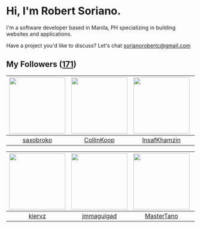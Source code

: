 # Hi, I'm Robert Soriano.
I'm a software developer based in Manila, PH specializing in building websites and applications.

Have a project you'd like to discuss?
Let's chat <a href="mailto:=sorianorobertc@gmail.com?Subject=Hello" target="_top">sorianorobertc@gmail.com</a>

## My Followers ([171](https://github.com/sorxrob?tab=followers))

| <img src="https://avatars0.githubusercontent.com/u/18757374?v=4" width="150" height="150" /> | <img src="https://avatars0.githubusercontent.com/u/62397313?v=4" width="150" height="150" /> | <img src="https://avatars3.githubusercontent.com/u/27154217?v=4" width="150" height="150" /> | <img src="https://avatars2.githubusercontent.com/u/20834464?v=4" width="150" height="150" /> |
| :------------------------------------------------------------------------------------------: | :------------------------------------------------------------------------------------------: | :------------------------------------------------------------------------------------------: | :------------------------------------------------------------------------------------------: |
|                           [saxobroko](https://github.com/saxobroko)                          |                          [CollinKoop](https://github.com/CollinKoop)                         |                        [InsafKhamzin](https://github.com/InsafKhamzin)                       |                          [rsalunga29](https://github.com/rsalunga29)                         |

| <img src="https://avatars2.githubusercontent.com/u/39162696?v=4" width="150" height="150" /> | <img src="https://avatars3.githubusercontent.com/u/6175190?v=4" width="150" height="150" /> | <img src="https://avatars1.githubusercontent.com/u/25267508?v=4" width="150" height="150" /> | <img src="https://avatars1.githubusercontent.com/u/42952358?v=4" width="150" height="150" /> |
| :------------------------------------------------------------------------------------------: | :-----------------------------------------------------------------------------------------: | :------------------------------------------------------------------------------------------: | :------------------------------------------------------------------------------------------: |
|                              [kiervz](https://github.com/kiervz)                             |                         [jmmaguigad](https://github.com/jmmaguigad)                         |                          [MasterTano](https://github.com/MasterTano)                         |                            [ljlm0402](https://github.com/ljlm0402)                           |